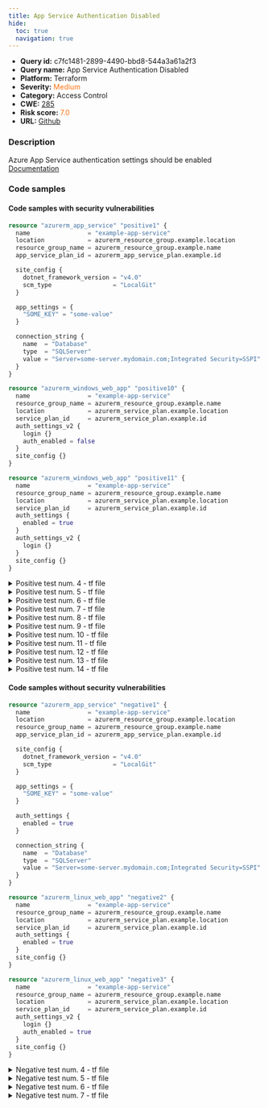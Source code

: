 ```yaml
---
title: App Service Authentication Disabled
hide:
  toc: true
  navigation: true
---
```


<style>
  .highlight .hll {
    background-color: #ff171742;
  }
  .md-content {
    max-width: 1100px;
    margin: 0 auto;
  }
</style>

-   **Query id:** c7fc1481-2899-4490-bbd8-544a3a61a2f3
-   **Query name:** App Service Authentication Disabled
-   **Platform:** Terraform
-   **Severity:** <span style="color:#ff7213">Medium</span>
-   **Category:** Access Control
-   **CWE:** <a href="https://cwe.mitre.org/data/definitions/285.html" onclick="newWindowOpenerSafe(event, 'https://cwe.mitre.org/data/definitions/285.html')">285</a>
-   **Risk score:** <span style="color:#ff7213">7.0</span>
-   **URL:** [Github](https://github.com/Checkmarx/kics/tree/master/assets/queries/terraform/azure/app_service_authentication_disabled)

### Description
Azure App Service authentication settings should be enabled<br>
[Documentation](https://registry.terraform.io/providers/hashicorp/azurerm/latest/docs/resources/app_service#enabled)

### Code samples
#### Code samples with security vulnerabilities
```tf title="Positive test num. 1 - tf file" hl_lines="1"
resource "azurerm_app_service" "positive1" {
  name                = "example-app-service"
  location            = azurerm_resource_group.example.location
  resource_group_name = azurerm_resource_group.example.name
  app_service_plan_id = azurerm_app_service_plan.example.id

  site_config {
    dotnet_framework_version = "v4.0"
    scm_type                 = "LocalGit"
  }

  app_settings = {
    "SOME_KEY" = "some-value"
  }

  connection_string {
    name  = "Database"
    type  = "SQLServer"
    value = "Server=some-server.mydomain.com;Integrated Security=SSPI"
  }
}

```
```tf title="Positive test num. 2 - tf file" hl_lines="8"
resource "azurerm_windows_web_app" "positive10" {
  name                = "example-app-service"
  resource_group_name = azurerm_resource_group.example.name
  location            = azurerm_service_plan.example.location
  service_plan_id     = azurerm_service_plan.example.id
  auth_settings_v2 {
    login {}
    auth_enabled = false
  }
  site_config {}
}
```
```tf title="Positive test num. 3 - tf file" hl_lines="9"
resource "azurerm_windows_web_app" "positive11" {
  name                = "example-app-service"
  resource_group_name = azurerm_resource_group.example.name
  location            = azurerm_service_plan.example.location
  service_plan_id     = azurerm_service_plan.example.id
  auth_settings {
    enabled = true
  }
  auth_settings_v2 {
    login {}
  }
  site_config {}
}
```
<details><summary>Positive test num. 4 - tf file</summary>

```tf hl_lines="11"
resource "azurerm_windows_web_app" "positive12" {
  name                = "example-app-service"
  resource_group_name = azurerm_resource_group.example.name
  location            = azurerm_service_plan.example.location
  service_plan_id     = azurerm_service_plan.example.id
  auth_settings {
    enabled = true
  }
  auth_settings_v2 {
    login {}
    auth_enabled = false
  }
  site_config {}
}
```
</details>
<details><summary>Positive test num. 5 - tf file</summary>

```tf hl_lines="9"
resource "azurerm_linux_web_app" "positive13" {
  name                = "example-app-service"
  resource_group_name = azurerm_resource_group.example.name
  location            = azurerm_service_plan.example.location
  service_plan_id     = azurerm_service_plan.example.id
  auth_settings {
    enabled = true
  }
  auth_settings_v2 {
    login {}
  }
  site_config {}
}
```
</details>
<details><summary>Positive test num. 6 - tf file</summary>

```tf hl_lines="11"
resource "azurerm_linux_web_app" "positive14" {
  name                = "example-app-service"
  resource_group_name = azurerm_resource_group.example.name
  location            = azurerm_service_plan.example.location
  service_plan_id     = azurerm_service_plan.example.id
  auth_settings {
    enabled = true
  }
  auth_settings_v2 {
    login {}
    auth_enabled = false
  }
  site_config {}
}
```
</details>
<details><summary>Positive test num. 7 - tf file</summary>

```tf hl_lines="17"
resource "azurerm_app_service" "positive2" {
  name                = "example-app-service"
  location            = azurerm_resource_group.example.location
  resource_group_name = azurerm_resource_group.example.name
  app_service_plan_id = azurerm_app_service_plan.example.id

  site_config {
    dotnet_framework_version = "v4.0"
    scm_type                 = "LocalGit"
  }

  app_settings = {
    "SOME_KEY" = "some-value"
  }

  auth_settings {
    enabled = false
  }

  connection_string {
    name  = "Database"
    type  = "SQLServer"
    value = "Server=some-server.mydomain.com;Integrated Security=SSPI"
  }
}

```
</details>
<details><summary>Positive test num. 8 - tf file</summary>

```tf hl_lines="1"
resource "azurerm_linux_web_app" "positive3" {
  name                = "example-app-service"
  resource_group_name = azurerm_resource_group.example.name
  location            = azurerm_service_plan.example.location
  service_plan_id     = azurerm_service_plan.example.id

  site_config {}
}
```
</details>
<details><summary>Positive test num. 9 - tf file</summary>

```tf hl_lines="7"
resource "azurerm_linux_web_app" "positive4" {
  name                = "example-app-service"
  resource_group_name = azurerm_resource_group.example.name
  location            = azurerm_service_plan.example.location
  service_plan_id     = azurerm_service_plan.example.id
  auth_settings {
    enabled = false
  }
  site_config {}
}
```
</details>
<details><summary>Positive test num. 10 - tf file</summary>

```tf hl_lines="6"
resource "azurerm_linux_web_app" "positive5" {
  name                = "example-app-service"
  resource_group_name = azurerm_resource_group.example.name
  location            = azurerm_service_plan.example.location
  service_plan_id     = azurerm_service_plan.example.id
  auth_settings_v2 {
    login {}
  }
  site_config {}
}
```
</details>
<details><summary>Positive test num. 11 - tf file</summary>

```tf hl_lines="8"
resource "azurerm_linux_web_app" "positive6" {
  name                = "example-app-service"
  resource_group_name = azurerm_resource_group.example.name
  location            = azurerm_service_plan.example.location
  service_plan_id     = azurerm_service_plan.example.id
  auth_settings_v2 {
    login {}
    auth_enabled = false
  }
  site_config {}
}
```
</details>
<details><summary>Positive test num. 12 - tf file</summary>

```tf hl_lines="1"
resource "azurerm_windows_web_app" "positive7" {
  name                = "example-app-service"
  resource_group_name = azurerm_resource_group.example.name
  location            = azurerm_service_plan.example.location
  service_plan_id     = azurerm_service_plan.example.id

  site_config {}
}
```
</details>
<details><summary>Positive test num. 13 - tf file</summary>

```tf hl_lines="7"
resource "azurerm_windows_web_app" "positive8" {
  name                = "example-app-service"
  resource_group_name = azurerm_resource_group.example.name
  location            = azurerm_service_plan.example.location
  service_plan_id     = azurerm_service_plan.example.id
  auth_settings {
    enabled = false
  }
  site_config {}
}
```
</details>
<details><summary>Positive test num. 14 - tf file</summary>

```tf hl_lines="6"
resource "azurerm_windows_web_app" "positive9" {
  name                = "example-app-service"
  resource_group_name = azurerm_resource_group.example.name
  location            = azurerm_service_plan.example.location
  service_plan_id     = azurerm_service_plan.example.id
  auth_settings_v2 {
    login {}
  }
  site_config {}
}
```
</details>


#### Code samples without security vulnerabilities
```tf title="Negative test num. 1 - tf file"
resource "azurerm_app_service" "negative1" {
  name                = "example-app-service"
  location            = azurerm_resource_group.example.location
  resource_group_name = azurerm_resource_group.example.name
  app_service_plan_id = azurerm_app_service_plan.example.id

  site_config {
    dotnet_framework_version = "v4.0"
    scm_type                 = "LocalGit"
  }

  app_settings = {
    "SOME_KEY" = "some-value"
  }

  auth_settings {
    enabled = true
  }

  connection_string {
    name  = "Database"
    type  = "SQLServer"
    value = "Server=some-server.mydomain.com;Integrated Security=SSPI"
  }
}

```
```tf title="Negative test num. 2 - tf file"
resource "azurerm_linux_web_app" "negative2" {
  name                = "example-app-service"
  resource_group_name = azurerm_resource_group.example.name
  location            = azurerm_service_plan.example.location
  service_plan_id     = azurerm_service_plan.example.id
  auth_settings {
    enabled = true
  }
  site_config {}
}
```
```tf title="Negative test num. 3 - tf file"
resource "azurerm_linux_web_app" "negative3" {
  name                = "example-app-service"
  resource_group_name = azurerm_resource_group.example.name
  location            = azurerm_service_plan.example.location
  service_plan_id     = azurerm_service_plan.example.id
  auth_settings_v2 {
    login {}
    auth_enabled = true
  }
  site_config {}
}
```
<details><summary>Negative test num. 4 - tf file</summary>

```tf
resource "azurerm_windows_web_app" "negative4" {
  name                = "example-app-service"
  resource_group_name = azurerm_resource_group.example.name
  location            = azurerm_service_plan.example.location
  service_plan_id     = azurerm_service_plan.example.id
  auth_settings {
    enabled = true
  }
  site_config {}
}
```
</details>
<details><summary>Negative test num. 5 - tf file</summary>

```tf
resource "azurerm_windows_web_app" "negative5" {
  name                = "example-app-service"
  resource_group_name = azurerm_resource_group.example.name
  location            = azurerm_service_plan.example.location
  service_plan_id     = azurerm_service_plan.example.id
  auth_settings_v2 {
    login {}
    auth_enabled = true
  }
  site_config {}
}
```
</details>
<details><summary>Negative test num. 6 - tf file</summary>

```tf
resource "azurerm_windows_web_app" "negative6" {
  name                = "example-app-service"
  resource_group_name = azurerm_resource_group.example.name
  location            = azurerm_service_plan.example.location
  service_plan_id     = azurerm_service_plan.example.id
  auth_settings {
    enabled = false
  }
  auth_settings_v2 {
    login {}
    auth_enabled = true
  }
  site_config {}
}
```
</details>
<details><summary>Negative test num. 7 - tf file</summary>

```tf
resource "azurerm_linux_web_app" "negative7" {
  name                = "example-app-service"
  resource_group_name = azurerm_resource_group.example.name
  location            = azurerm_service_plan.example.location
  service_plan_id     = azurerm_service_plan.example.id
  auth_settings {
    enabled = false
  }
  auth_settings_v2 {
    login {}
    auth_enabled = true
  }
  site_config {}
}
```
</details>

